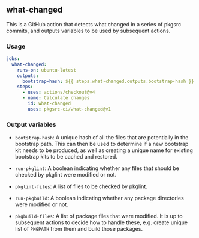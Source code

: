 ## what-changed

This is a GitHub action that detects what changed in a series of pkgsrc
commits, and outputs variables to be used by subsequent actions.

### Usage

```yaml
jobs:
  what-changed:
    runs-on: ubuntu-latest
    outputs:
      bootstrap-hash: ${{ steps.what-changed.outputs.bootstrap-hash }}
    steps:
      - uses: actions/checkout@v4
      - name: Calculate changes
        id: what-changed
        uses: pkgsrc-ci/what-changed@v1
```

### Output variables

* `bootstrap-hash`: A unique hash of all the files that are potentially in
  the bootstrap path. This can then be used to determine if a new bootstrap
  kit needs to be produced, as well as creating a unique name for existing
  bootstrap kits to be cached and restored.

* `run-pkglint`: A boolean indicating whether any files that should be
  checked by pkglint were modified or not.

* `pkglint-files`: A list of files to be checked by pkglint.

* `run-pkgbuild`: A boolean indicating whether any package directories were
  modified or not.

* `pkgbuild-files`: A list of package files that were modified.  It is up to
  subsequent actions to decide how to handle these, e.g. create unique list
  of `PKGPATH` from them and build those packages.
